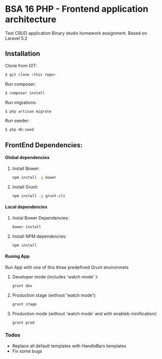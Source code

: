 # BSA 16 PHP - Frontend application architecture

Test CRUD application Binary studio homework assignment. Based on Laravel 5.2

## Installation
Clone from GIT:
```sh
$ git clone <this repo>
```

Run composer:
```sh
$ composer install
```

Run migrations:
```sh
$ php artisan migrate
```

Run seeder:
```sh
$ php db:seed
```

## FrontEnd Dependencies:
#### Global dependencies
1. Install Bower:
    ```sh
    npm install -g bower
    ```
2.  Install Grunt:
    ```sh
    npm install -g grunt-cli
    ```
#### Local dependencies
1. Instal Bower Dependencies:
    ```sh
    bower install
    ```
2.  Install NPM dependencies:
    ```sh
    npm install
    ```
#### Runing App

Run App with one of this three predefined Grunt environmets
1. Developer mode (includes 'watch mode' ):
    ```sh
    grunt dev
    ```
2.  Production stage (without 'watch mode'):
    ```sh
    grunt stage
    ```
2.  Production mode (without 'watch mode' and with enableb minification):
    ```sh
    grunt prod
    ```
### Todos

 - Replace all default templates with HandleBars templates
 - Fix some bugs
